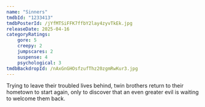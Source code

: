 ```yaml
---
name: "Sinners"
tmdbId: "1233413"
tmdbPosterId: /jYfMTSiFFK7ffbY2lay4zyvTkEk.jpg
releaseDate: 2025-04-16
categoryRatings:
    gore: 5
    creepy: 2
    jumpscares: 2
    suspense: 4
    psychological: 3
tmdbBackdropId: /nAxGnGHOsfzufThz20zgmRwKur3.jpg
---
```

Trying to leave their troubled lives behind, twin brothers return to their hometown to start again, only to discover that an even greater evil is waiting to welcome them back.
